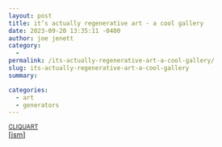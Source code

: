 ```yaml
---
layout: post
title: it’s actually regenerative art - a cool gallery
date: 2023-09-20 13:35:11 -0400
author: joe jenett
category:
  - 
permalink: /its-actually-regenerative-art-a-cool-gallery/
slug: its-actually-regenerative-art-a-cool-gallery
summary: 

categories:
  - art
  - generators
---
```

<a title="Generative art" href="https://www.cliqu.art/"><small>CLIQUART</small></a><br>
[<a href="https://pinboard.in/u:jsm">jsm</a>]

<a style="display:none;" href="https://brid.gy/publish/mastodon"><small>(cross-posted to mastodon)</small></a>